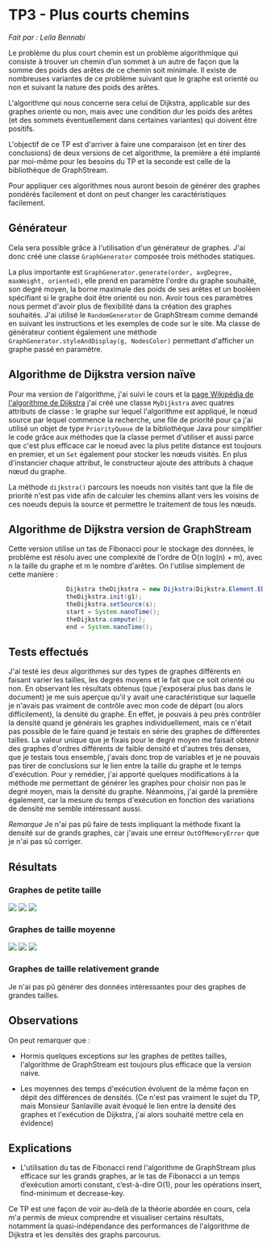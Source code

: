 # TP3 - Plus courts chemins

*Fait par : Leila Bennabi*


Le problème du plus court chemin est un problème algorithmique qui 
consiste à trouver un chemin d’un sommet à un autre de façon que la
somme des poids des arêtes de ce chemin soit minimale.
Il existe de nombreuses variantes de ce problème suivant que le 
graphe est orienté ou non et suivant la nature des poids des arêtes.

L'algorithme qui nous concerne sera celui de Dijkstra, applicable sur
des graphes orienté ou non, mais avec une condition dur les poids des
arêtes (et des sommets éventuellement dans certaines variantes) qui
doivent être positifs.

L'objectif de ce TP est d'arriver à faire une comparaison (et en tirer des conclusions) de deux versions
de cet algorithme, la première a été implanté par moi-même pour les besoins du TP
et la seconde est celle de la bibliothèque de GraphStream.

Pour appliquer ces algorithmes nous auront besoin de générer des graphes
pondérés facilement et dont on peut changer les caractéristiques 
facilement.

## Générateur
Cela sera possible grâce à l'utilisation d'un générateur
de graphes. J'ai donc créé une classe `GraphGenerator` composée 
trois méthodes statiques.

La plus importante est `GraphGenerator.generate(order, avgDegree, maxWeight, oriented)`,
elle prend en paramètre l'ordre du graphe souhaité, son degré moyen,
la borne maximale des poids de ses arêtes et un booléen spécifiant si
le graphe doit être orienté ou non. Avoir tous ces paramètres nous permet 
d'avoir plus de flexibilité dans la création des graphes souhaités. 
J'ai utilisé le `RandomGenerator` de GraphStream comme demandé en suivant 
les instructions et les exemples de code sur le site.
Ma classe de générateur contient également une méthode `GraphGenerator.styleAndDisplay(g, NodesColor)` 
permettant d'afficher un graphe passé en paramètre.

## Algorithme de Dijkstra version naïve
Pour ma version de l'algorithme, j'ai suivi le cours et la [page Wikipédia
de l'algorithme de Dijkstra](https://en.wikipedia.org/wiki/Dijkstra%27s_algorithm) j'ai créé une classe `MyDijkstra` avec quatres 
attributs de classe : le graphe sur lequel l'algorithme est appliqué, le nœud source
par lequel commence la recherche, une file de priorité pour ça j'ai utilisé un objet de type
`PriorityQueue` de la bibliothèque Java pour simplifier le code grâce aux méthodes
que la classe permet d'utiliser et aussi parce que c'est plus efficace car le noeud
avec la plus petite distance est toujours en premier, et un `Set` également 
pour stocker les nœuds visités. 
En plus d'instancier chaque attribut, le constructeur ajoute des attributs à chaque 
nœud du graphe.

La méthode `dijkstra()` parcours les noeuds non visités tant que la file de priorité 
n'est pas vide afin de calculer les chemins allant vers les voisins de ces noeuds 
depuis la source et permettre le traitement de tous les nœuds.


## Algorithme de Dijkstra version de GraphStream
Cette version utilise un tas de Fibonacci pour le stockage des données, le problème 
est résolu avec une complexité de l'ordre de O(n log(n) + m), avec n la taille du graphe
et m le nombre d'arêtes.
On l'utilise simplement de cette manière : 
```java
                Dijkstra theDijkstra = new Dijkstra(Dijkstra.Element.EDGE, "result", "length");
                theDijkstra.init(g1);
                theDijkstra.setSource(s);
                start = System.nanoTime();
                theDijkstra.compute();
                end = System.nanoTime();
```

## Tests effectués

J'ai testé les deux algorithmes sur des types de graphes 
différents en faisant varier les tailles, les degrés moyens
et le fait que ce soit orienté ou non. 
En observant les résultats obtenus (que j'exposerai plus bas dans le document) je me suis aperçue
qu'il y avait une caractéristique sur laquelle je n'avais pas 
vraiment de contrôle avec mon code de départ (ou alors difficilement), la densité du graphe.
En effet, je pouvais à peu près contrôler la densité quand je générais les graphes individuellement,
mais ce n'était pas possible de le faire quand je testais en série des graphes de différentes tailles.
La valeur unique que je fixais pour le degré moyen me faisait obtenir des graphes d'ordres différents
de faible densité et d'autres trés denses, que je testais tous ensemble, j'avais donc trop de 
variables et je ne pouvais pas tirer de conclusions sur le lien entre la taille du graphe et le temps d'exécution.
Pour y remédier, j'ai apporté quelques modifications à la méthode me permettant de générer les graphes
pour choisir non pas le degré moyen, mais la densité du graphe.
Néanmoins, j'ai gardé la première également, car la mesure du temps d'exécution en fonction des variations de densité me semble intéressant aussi.

*Remarque* Je n'ai pas pû faire de tests impliquant la méthode fixant la densité sur de grands graphes, car j'avais une erreur `OutOfMemoryError` que je n'ai pas sû corriger.


## Résultats

### Graphes de petite taille

![](tp3-plus-courts-chemins/dataFiles/petits/avg_S_density0.1.png)
![](tp3-plus-courts-chemins/dataFiles/petits/avg_S_density0.5.png)
![](tp3-plus-courts-chemins/dataFiles/petits/avg_S_density0.9.png)


### Graphes de taille moyenne
![](tp3-plus-courts-chemins/dataFiles/moyens/avg_M_density0.1.png)
![](tp3-plus-courts-chemins/dataFiles/moyens/avg_M_density0.5.png)
![](tp3-plus-courts-chemins/dataFiles/moyens/avg_M_density0.9.png)

### Graphes de taille relativement grande
Je n'ai pas pû générer des données intéressantes pour des graphes de grandes tailles.


## Observations
On peut remarquer que : 
- Hormis quelques exceptions sur les graphes de petites 
tailles, l'algorithme de GraphStream est toujours plus efficace que la version naive.

- Les moyennes des temps d'exécution évoluent de la même
façon en dépit des différences de densités. (Ce n'est pas vraiment le sujet du TP,
mais Monsieur Sanlaville avait évoqué le lien entre la densité des graphes et l'exécution de Dijkstra, j'ai alors souhaité mettre cela en évidence)

  
## Explications

- L'utilisation du tas de Fibonacci rend l'algorithme de GraphStream plus efficace sur les grands graphes, ar le tas de Fibonacci a un temps d’exécution amorti constant, c’est-à-dire O(1), pour les opérations insert, find-minimum et decrease-key.





Ce TP est une façon de voir au-delà de la théorie abordée en cours, cela m'a permis de mieux comprendre et visualiser
certains résultats, notamment la quasi-indépendance des performances de l'algorithme de Dijkstra et les densités des graphs parcourus.














